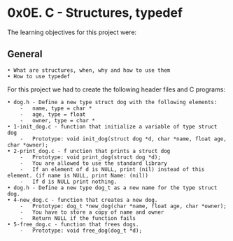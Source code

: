 # **0x0E. C - Structures, typedef**

The learning objectives for this project were:

## **General**

	• What are structures, when, why and how to use them
	• How to use typedef

For this project we had to create the following header files and C programs:

	• dog.h - Define a new type struct dog with the following elements:
		-	name, type = char *
		-	age, type = float
		-	owner, type = char *
	• 1-init_dog.c - function that initialize a variable of type struct dog
		-	Prototype: void init_dog(struct dog *d, char *name, float age, char *owner);
	• 2-print_dog.c - f unction that prints a struct dog
		-	Prototype: void print_dog(struct dog *d);
		-	You are allowed to use the standard library
		-	If an element of d is NULL, print (nil) instead of this element. (if name is NULL, print Name: (nil))
		-	If d is NULL print nothing.
	• dog.h - Define a new type dog_t as a new name for the type struct dog.
	• 4-new_dog.c - function that creates a new dog.
		-	Prototype: dog_t *new_dog(char *name, float age, char *owner);
		-	You have to store a copy of name and owner
		-	Return NULL if the function fails
	• 5-free_dog.c - function that frees dogs.
		-	Prototype: void free_dog(dog_t *d);

